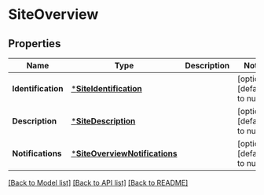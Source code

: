 # SiteOverview

## Properties
Name | Type | Description | Notes
------------ | ------------- | ------------- | -------------
**Identification** | [***SiteIdentification**](SiteIdentification.md) |  | [optional] [default to null]
**Description** | [***SiteDescription**](SiteDescription.md) |  | [optional] [default to null]
**Notifications** | [***SiteOverviewNotifications**](SiteOverview_notifications.md) |  | [optional] [default to null]

[[Back to Model list]](../README.md#documentation-for-models) [[Back to API list]](../README.md#documentation-for-api-endpoints) [[Back to README]](../README.md)


